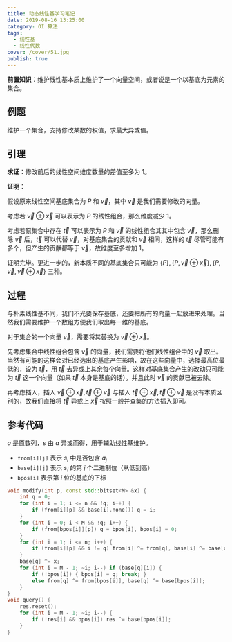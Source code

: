 ```yaml
---
title: 动态线性基学习笔记
date: 2019-08-16 13:25:00
category: OI 算法
tags:
  - 线性基
  - 线性代数
cover: /cover/51.jpg
publish: true
---
```


**前置知识**：维护线性基本质上维护了一个向量空间，或者说是一个以基底为元素的集合。

## 例题

维护一个集合，支持修改某数的权值，求最大异或值。

<!--more-->

## 引理

**求证**：修改前后的线性空间维度数量的差值至多为 $1$。

**证明**：

假设原来线性空间基底集合为 $P$ 和 $\vec v$，其中 $\vec v$ 是我们需要修改的向量。

考虑若 $\vec v \oplus \vec x$ 可以表示为 $P$ 的线性组合，那么维度减少 $1$。

考虑若原集合中存在 $\vec t$ 可以表示为 $P$ 和 $\vec v$ 的线性组合其其中包含 $\vec v$，那么删除 $\vec v$ 后，$\vec t$ 可以代替 $\vec v$，对基底集合的贡献和 $\vec v$ 相同，这样的 $\vec t$ 尽管可能有多个，但产生的贡献都等于 $\vec v$，故维度至多增加 $1$。

证明完毕。更进一步的，新本质不同的基底集合只可能为 $\{P\}, \{P, \vec v \oplus \vec x\}, \{P, \vec v, \vec v \oplus \vec x\}$ 三种。

## 过程

与朴素线性基不同，我们不光要保存基底，还要把所有的向量一起放进来处理。当然我们需要维护一个数组方便我们取出每一维的基底。

对于集合的一个向量 $\vec{v}$，需要将其替换为 $\vec{v} \oplus \vec{x}$。

先考虑集合中线性组合包含 $\vec{v}$ 的向量，我们需要将他们线性组合中的 $\vec v$ 取出。当然有可能的这样会对已经选出的基底产生影响，故在这些向量中，选择最高位最低的，设为 $\vec t$，用 $\vec t$ 去异或上其余每个向量。这样对基底集合产生的改动只可能为 $\vec t$ 这一个向量（如果 $\vec t$ 本身是基底的话）。并且此时 $\vec v$ 的贡献已被去除。

再考虑插入，插入 $\vec v \oplus \vec x, \vec t \oplus \vec v$ 与插入 $\vec t \oplus \vec x, \vec t \oplus \vec v$ 是没有本质区别的，故我们直接将 $\vec t$ 异或上 $\vec x$ 按照一般并查集的方法插入即可。

## 参考代码

$a$ 是原数列，$s$ 由 $a$ 异或而得，用于辅助线性基维护。

* `from[i][j]` 表示 $s_i$ 中是否包含 $a_j$
* `base[i][j]` 表示 $s_i$ 的第 $j$ 个二进制位（从低到高）
* `bpos[i]` 表示第 $i$ 位的基底的下标

```cpp
void modify(int p, const std::bitset<M> &x) {
    int q = 0;
    for (int i = 1; i <= n && !q; i++) {
        if (from[i][p] && base[i].none()) q = i;
    }
    for (int i = 0; i < M && !q; i++) {
        if (from[bpos[i]][p]) q = bpos[i], bpos[i] = 0;
    }
    for (int i = 1; i <= n; i++) {
        if (from[i][p] && i != q) from[i] ^= from[q], base[i] ^= base[q];
    }
    base[q] ^= x;
    for (int i = M - 1; ~i; i--) if (base[q][i]) {
        if (!bpos[i]) { bpos[i] = q; break; }
        else from[q] ^= from[bpos[i]], base[q] ^= base[bpos[i]];
    }
}
void query() {
    res.reset();
    for (int i = M - 1; ~i; i--) {
        if (!res[i] && bpos[i]) res ^= base[bpos[i]];
    }
}
```